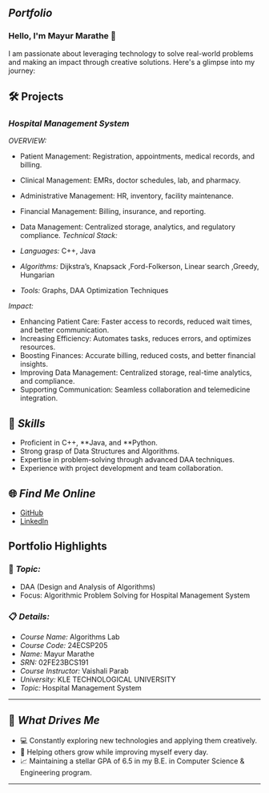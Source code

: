 ## *Portfolio*

### Hello, I'm Mayur Marathe 👋

I am passionate about leveraging technology to solve real-world problems and making an impact through creative solutions. 
Here's a glimpse into my journey:  


## 🛠 Projects

### *Hospital Management System*  

*OVERVIEW:*  

- Patient Management: Registration, appointments, medical records, and billing.
- Clinical Management: EMRs, doctor schedules, lab, and pharmacy.
- Administrative Management: HR, inventory, facility maintenance.
- Financial Management: Billing, insurance, and reporting.
- Data Management: Centralized storage, analytics, and regulatory compliance.
*Technical Stack:*  

- *Languages:* C++, Java  
- *Algorithms:* Dijkstra’s, Knapsack ,Ford-Folkerson, Linear search ,Greedy, Hungarian
- *Tools:* Graphs, DAA Optimization Techniques  

*Impact:*  

- Enhancing Patient Care: Faster access to records, reduced wait times, and better communication.
- Increasing Efficiency: Automates tasks, reduces errors, and optimizes resources.
- Boosting Finances: Accurate billing, reduced costs, and better financial insights.
- Improving Data Management: Centralized storage, real-time analytics, and compliance.
- Supporting Communication: Seamless collaboration and telemedicine integration.
## 🚀 *Skills*  

- Proficient in C++, **Java, and **Python.  
- Strong grasp of Data Structures and Algorithms.  
- Expertise in problem-solving through advanced DAA techniques.  
- Experience with project development and team collaboration.  


## 🌐 *Find Me Online*

- [GitHub](https://github.com/mayuu3/hms.github.io/new/main")
- [LinkedIn](https://www.linkedin.com/in/mayur-marathe-b9aa742a7/")

## Portfolio Highlights

### 🎯 *Topic:* 

- DAA (Design and Analysis of Algorithms)  
- Focus: Algorithmic Problem Solving for Hospital Management System  

### 📋 *Details:*

- *Course Name:* Algorithms Lab 
- *Course Code:* 24ECSP205 
- *Name:* Mayur Marathe
- *SRN:* 02FE23BCS191
- *Course Instructor:* Vaishali Parab  
- *University:* KLE TECHNOLOGICAL UNIVERSITY
- *Topic:* Hospital Management System

---

## 🎨 *What Drives Me*  
- 💻 Constantly exploring new technologies and applying them creatively.  
- 🤝 Helping others grow while improving myself every day.  
- 📈 Maintaining a stellar GPA of 6.5 in my B.E. in Computer Science & Engineering program.  

---

